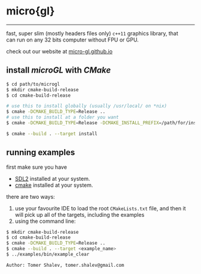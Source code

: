 # micro{gl}
<hr/>

fast, super slim (mostly headers files only) `c++11` graphics library, that  
can run on any 32 bits computer without FPU or GPU.

check out our website at [micro-gl.github.io](micro-gl.github.io)

## install *microGL* with *CMake*

```bash
$ cd path/to/microgl
$ mkdir cmake-build-release
$ cd cmake-build-release

# use this to install globally (usually /usr/local/ on *nix)
$ cmake -DCMAKE_BUILD_TYPE=Release ..
# use this to install at a folder you want
$ cmake -DCMAKE_BUILD_TYPE=Release -DCMAKE_INSTALL_PREFIX=/path/for/install ..

$ cmake --build . --target install
```

## running examples
first make sure you have 
 - [SDL2](https://www.libsdl.org/) installed at your system.  
 - [cmake](https://cmake.org/download/) installed at your system.

there are two ways:
1. use your favourite IDE to load the root `CMakeLists.txt` file, and then it   
   will pick up all of the targets, including the examples
2. using the command line:
```bash
$ mkdir cmake-build-release
$ cd cmake-build-release
$ cmake -DCMAKE_BUILD_TYPE=Release ..
$ cmake --build . --target <example_name>
$ ../examples/bin/example_clear
```

```text
Author: Tomer Shalev, tomer.shalev@gmail.com
```